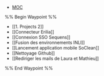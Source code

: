 
<nav aria-label="Breadcrumb" class="custom-breadcrumb">
    <ul>
        <li><a href="obsidian://advanced-uri?vault=Donaldo&filepath=MOC"> MOC</a></li>
    </ul>
</nav>

%% Begin Waypoint %%
- [[1. Projects 2]]
- [[Connecteur Erilia]]
- [[Connexion SSO Sequens]]
- [[Fusion des environnements INLI]]
- [[Lancement application mobile SoClean]]
- [[Nettoyage Github]]
- [[Rediriger les mails de Laura et Mathieu]]

%% End Waypoint %%
